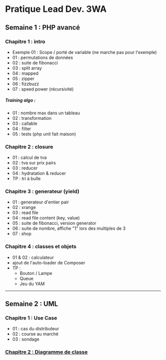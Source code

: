 # Pratique Lead Dev. 3WA

## Semaine 1 : PHP avancé

### Chapitre 1 : intro

- Exemple 01 : Scope / porté de variable (ne marche pas pour l'exemple)
- 01 : permutations de données
- 02 : suite de fibonacci
- 03 : split array
- 04 : mapped
- 05 : zipper
- 06 : fizzbuzz
- 07 : speed power (récursivité)

##### Training algo :

- 01 : nombre max dans un tableau
- 02 : transformation
- 03 : callable
- 04 : filter
- 05 : tests (php unit fait maison)

### Chapitre 2 : closure

- 01 : calcul de tva
- 02 : tva sur prix pairs
- 03 : reducer
- 04 : hydratation & reducer
- TP : tri à bulle

### Chapitre 3 : generateur (yield)

- 01 : generateur d'entier pair
- 02 : xrange
- 03 : read file
- 04 : read file content (key, value)
- 05 : suite de fibonacci, version generator
- 06 : suite de nombre, affiche "1" lors des multiples de 3
- 07 : shop

### Chapitre 4 : classes et objets

- 01 & 02 : calculateur
- ajout de l'auto-loader de Composer
- TP :
    - Bouton / Lampe
    - Queue
    - Jeu du YAM
---
## Semaine 2 : UML

### Chapitre 1 : Use Case

- 01 : cas du distributeur
- 02 : course au marché
- 03 : sondage

### [Chapitre 2 : Diagramme de classe](/week02_UML/02_diagramme_de_classe/Classes.md)
